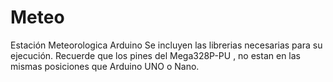 # Meteo
Estación Meteorologica Arduino
Se incluyen las librerias necesarias para su ejecución.
Recuerde que los pines del Mega328P-PU , no estan en las mismas posiciones que Arduino UNO o Nano.

